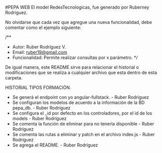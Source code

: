 #PEPA WEB
El model RedesTecnologicas, fue generado por Ruberney Rodriguez.

No olvidarse que cada vez que agregue una nueva funcionalidad, debe comentar como el ejemplo siguiente:

/**
 * Autor: Ruber Rodríguez V.
 * Email: ruber19@gmail.com
 * Funcionalidad: Permite realizar consultas por x parámetro.
 */
 
 De igual manera, este README sirve para relacionar el historial o modificaciones que se realiza a 
 cualquier archivo que esta dentro de esta carpeta.
 
HISTORIAL TIPOS FORMACIÓN.

- Se generá el endpoint con yo angular-fullstack. - Ruber Rodríguez
- Se configuran los modelos de acuerdo a la información de la BD pepa_db. - Ruber Rodríguez
- Se configura el _id por defecto en los controladores, por el id de los models - Ruber Rodríguez
- Se comenta la función de eliminar para no tenerla disponible - Ruber Rodríguez
- Se comenta las rutas a eliminar y patch en el archivo index.js - Ruber Rodríguez
- Se agrega el README. - Ruber Rodríguez

